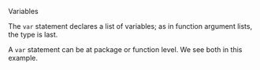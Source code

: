 Variables

The `var` statement declares a list of variables; as in function argument lists, the type is last.

A `var` statement can be at package or function level. We see both in this example.
